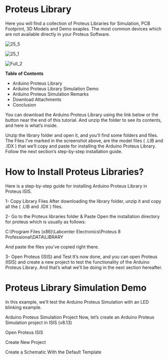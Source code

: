 # Proteus Library
Here you will find a collection of Proteus Libraries for Simulation, PCB Footprint, 3D Models and Demo exaples. The most common devices which are not available directly in your Proteus Software.

![25_5](https://github.com/user-attachments/assets/c596456c-ea65-4297-befa-3a46411aec58)

![25_1](https://github.com/user-attachments/assets/848b2884-9560-418a-a633-85c9bdfa9055)

![Full_2](https://github.com/user-attachments/assets/d8d164d2-592e-43e7-bb24-cc0b87a053e4)

**Table of Contents**
-  Arduino Proteus Library
-  Arduino Proteus Library Simulation Demo
-  Arduino Proteus Simulation Remarks
-  Download Attachments
-  Conclusion


You can download the Arduino Proteus Library using the link below or the button near the end of this tutorial. And unzip the folder to see its contents, and here is what’s inside.

Unzip the library folder and open it, and you’ll find some folders and files. The Files I’ve marked in the screenshot above, are the model files ( .LIB and .IDX ) that we’ll copy and paste for installing the Arduino Proteus Library. Follow the next section’s step-by-step installation guide.

# How to Install Proteus Libraries?
Here is a step-by-step guide for installing Arduino Proteus Library in Proteus ISIS.

1- Copy Library Files
After downloading the library folder, unzip it and copy all the ( .LIB and .IDX ) files.

2- Go to the Proteus libraries folder & Paste
Open the installation directory for proteus which is usually as follows:

C:\Program Files (x86)\Labcenter Electronics\Proteus 8 Professional\DATA\LIBRARY

And paste the files you’ve copied right there.

3- Open Proteus (ISIS) and Test
It’s now done, and you can open Proteus (ISIS) and create a new project to test the functionality of the Arduino Proteus Library. And that’s what we’ll be doing in the next section hereafter.


# Proteus Library Simulation Demo
In this example, we’ll test the Arduino Proteus Simulation with an LED blinking example.

Arduino Proteus Simulation Project
Now, let’s create an Arduino Proteus Simulation project in ISIS (v8.13)

Open Proteus ISIS

Create New Project

Create a Schematic With the Default Template
